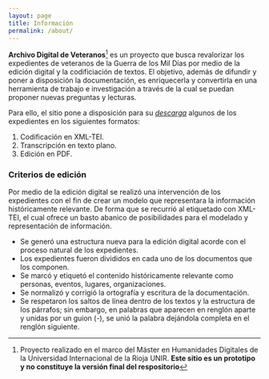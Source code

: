 ```yaml
---
layout: page
title: Información
permalink: /about/
---
```

**Archivo Digital de Veteranos**[^1] es un proyecto que busca revalorizar los expedientes de veteranos de la Guerra de los Mil Días
por medio de la edición digital y la codificiación de textos. El objetivo, además de difundir y poner a disposición la documentación,
es enriquecerla y convertirla en una herramienta de trabajo e investigación a través de la cual se puedan proponer nuevas
preguntas y lecturas.     

Para ello, el sitio pone a disposición para su [*descarga*](https://jairotami.github.io/veteranos-mil-dias/archivos/) algunos de los expedientes en los siguientes formatos:

1. Codificación en XML-TEI.
2. Transcripción en texto plano.
3. Edición en PDF.     
 

### Criterios de edición

Por medio de la edición digital se realizó una intervención de los expedientes con el fin de crear un modelo
que representara la información históricamente relevante. De forma que se recurrió al etiquetado con 
XML-TEI, el cual ofrece un basto abanico de posibilidades para el modelado y representación de información.

- Se generó una estructura nueva para la edición digital acorde con el proceso natural de los expedientes.
- Los expedientes fueron divididos en cada uno de los documentos que los componen. 
- Se marcó y etiquetó el contenido históricamente relevante como personas, eventos, lugares, organizaciones. 
- Se normalizó y corrigió la ortografía y escritura de la documentación.
- Se respetaron los saltos de línea dentro de los textos y la estructura de los párrafos; sin embargo, en 
palabras que aparecen en renglón aparte y unidas por un guion (-), se unió la palabra dejándola completa en el renglón siguiente.



[^1]: Proyecto realizado en el marco del Máster en Humanidades Digitales de la Universidad Internacional de la Rioja UNIR. **Este sitio es un prototipo y no constituye la versión final del respositorio**



